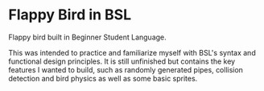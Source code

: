 # Flappy Bird in BSL

Flappy bird built in Beginner Student Language.

This was intended to practice and familiarize myself with BSL's syntax and functional design principles.
It is still unfinished but contains the key features I wanted to build, such as randomly generated pipes, collision detection and bird physics as well as some basic sprites.
